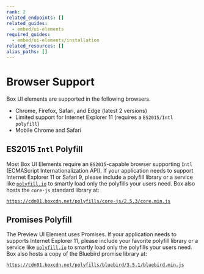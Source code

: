 ```yaml
---
rank: 2
related_endpoints: []
related_guides:
  - embed/ui-elements
required_guides:
  - embed/ui-elements/installation
related_resources: []
alias_paths: []
---
```


# Browser Support

Box UI elements are supported in the following browsers.

- Chrome, Firefox, Safari, and Edge (latest 2 versions)
- Limited support for Internet Explorer 11 (requires a `ES2015/Intl polyfill`)
- Mobile Chrome and Safari

## ES2015 `Intl` Polyfill

Most Box UI Elements require an `ES2015`-capable browser supporting `Intl`
(ECMAScript Internationalization API). If your application needs to support
Internet Explorer 11 or Safari 9, please include a polyfill library or a service
like [`polyfill.io`](https://polyfill.io) to smartly load only the polyfills
your users need. Box also hosts the `core-js` standard library at:

[`https://cdn01.boxcdn.net/polyfills/core-js/2.5.3/core.min.js`][polyfill]

## Promises Polyfill

The Preview UI Element uses Promises. If your application needs to supports
Internet Explorer 11, please include your favorite polyfill library or a service
like [`polyfill.io`](https://polyfill.io) to smartly load only the polyfills
your users need. Box also hosts a copy of the Bluebird promise library at:

[`https://cdn01.boxcdn.net/polyfills/bluebird/3.5.1/bluebird.min.js`][bluebird]

[polyfill]: https://cdn01.boxcdn.net/polyfills/core-js/2.5.3/core.min.js
[bluebird]: https://cdn01.boxcdn.net/polyfills/bluebird/3.5.1/bluebird.min.js
